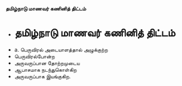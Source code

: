 **தமிழ்நாடு மாணவர் கணினித் திட்டம்**
- # தமிழ்நாடு மாணவர் கணினித் திட்டம்
- a. பெருவிரல் அடையாளத்தால் அழுக்குற்ற
- பெருவிரல்போன்ற
- அருவருப்பான தோற்றமுடைய
- ஆபாசமாக நடந்துகொள்கிற
- அருவருப்பாக இயங்குகிற.

